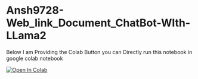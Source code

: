 # Ansh9728-Web_link_Document_ChatBot-WIth-LLama2
Below I am Providing the Colab Button you can Directly run this notebook in google colab notebook

<a href="https://colab.research.google.com/drive/182lefoU1iq-G1EOvCN2r0fkytBsDSJYd?usp=sharing">
  <img src="https://colab.research.google.com/assets/colab-badge.svg" alt="Open In Colab"/>
</a>
